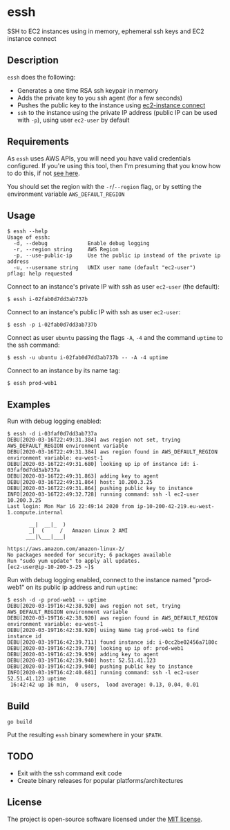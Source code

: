 # essh

SSH to EC2 instances using in memory, ephemeral ssh keys and EC2 instance connect


## Description

`essh` does the following:

- Generates a one time RSA ssh keypair in memory
- Adds the private key to you ssh agent (for a few seconds)
- Pushes the public key to the instance using [ec2-instance connect](https://docs.aws.amazon.com/AWSEC2/latest/UserGuide/Connect-using-EC2-Instance-Connect.html)
- `ssh` to the instance using the private IP address (public IP can be used with `-p`), using user `ec2-user` by default


## Requirements

As `essh` uses AWS APIs, you will need you have valid credentials configured. If you're using this tool, then I'm presuming that you know how to do this, if not [see here](https://docs.aws.amazon.com/cli/latest/userguide/cli-chap-configure.html).

You should set the region with the `-r`/`--region` flag, or by setting the environment variable `AWS_DEFAULT_REGION`


## Usage

```
$ essh --help
Usage of essh:
  -d, --debug             Enable debug logging
  -r, --region string     AWS Region
  -p, --use-public-ip     Use the public ip instead of the private ip address
  -u, --username string   UNIX user name (default "ec2-user")
pflag: help requested
```

Connect to an instance's private IP with ssh as user `ec2-user` (the default):

```
$ essh i-02fab0d7dd3ab737b
```

Connect to an instance's public IP with ssh as user `ec2-user`:

```
$ essh -p i-02fab0d7dd3ab737b
```

Connect as user `ubuntu` passing the flags `-A`, `-4` and the command `uptime` to the ssh command:

```
$ essh -u ubuntu i-02fab0d7dd3ab737b -- -A -4 uptime
```

Connect to an instance by its name tag:

```
$ essh prod-web1
```


## Examples

Run with debug logging enabled:

```
$ essh -d i-03faf0d7dd3ab737a
DEBU[2020-03-16T22:49:31.384] aws region not set, trying AWS_DEFAULT_REGION environment variable
DEBU[2020-03-16T22:49:31.384] aws region found in AWS_DEFAULT_REGION environment variable: eu-west-1
DEBU[2020-03-16T22:49:31.680] looking up ip of instance id: i-03faf0d7dd3ab737a
DEBU[2020-03-16T22:49:31.863] adding key to agent
DEBU[2020-03-16T22:49:31.864] host: 10.200.3.25
DEBU[2020-03-16T22:49:31.864] pushing public key to instance
INFO[2020-03-16T22:49:32.728] running command: ssh -l ec2-user 10.200.3.25
Last login: Mon Mar 16 22:49:14 2020 from ip-10-200-42-219.eu-west-1.compute.internal

       __|  __|_  )
       _|  (     /   Amazon Linux 2 AMI
      ___|\___|___|

https://aws.amazon.com/amazon-linux-2/
No packages needed for security; 6 packages available
Run "sudo yum update" to apply all updates.
[ec2-user@ip-10-200-3-25 ~]$
```

Run with debug logging enabled, connect to the instance named "prod-web1" on its public ip address and run `uptime`:

```
$ essh -d -p prod-web1 -- uptime
DEBU[2020-03-19T16:42:38.920] aws region not set, trying AWS_DEFAULT_REGION environment variable
DEBU[2020-03-19T16:42:38.920] aws region found in AWS_DEFAULT_REGION environment variable: eu-west-1
DEBU[2020-03-19T16:42:38.920] using Name tag prod-web1 to find instance id
DEBU[2020-03-19T16:42:39.711] found instance id: i-0cc2be02456a7180c
DEBU[2020-03-19T16:42:39.770] looking up ip of: prod-web1
DEBU[2020-03-19T16:42:39.939] adding key to agent
DEBU[2020-03-19T16:42:39.940] host: 52.51.41.123
DEBU[2020-03-19T16:42:39.940] pushing public key to instance
INFO[2020-03-19T16:42:40.681] running command: ssh -l ec2-user 52.51.41.123 uptime
 16:42:42 up 16 min,  0 users,  load average: 0.13, 0.04, 0.01
```

## Build

```
go build
```

Put the resulting `essh` binary somewhere in your `$PATH`.


## TODO

- Exit with the ssh command exit code
- Create binary releases for popular platforms/architectures


## License

The project is open-source software licensed under the [MIT license](http://opensource.org/licenses/MIT).
